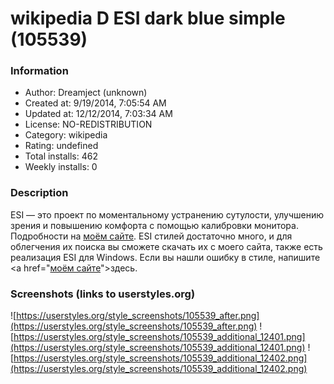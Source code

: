 # wikipedia D ESI dark blue simple (105539)

### Information
- Author: Dreamject (unknown)
- Created at: 9/19/2014, 7:05:54 AM
- Updated at: 12/12/2014, 7:03:34 AM
- License: NO-REDISTRIBUTION
- Category: wikipedia
- Rating: undefined
- Total installs: 462
- Weekly installs: 0


### Description
ESI — это проект по моментальному устранению сутулости, улучшению зрения и повышению комфорта с помощью калибровки монитора. Подробности на <a href="http://dreamject.org/dreamjects/esi/">моём сайте</a>. 
ESI стилей достаточно много, и для облегчения их поиска вы сможете скачать их с моего сайта, также есть реализация ESI для Windows.
Если вы нашли ошибку в стиле, напишите <a href="<a href="http://dreamject.org/dreamjects/esi/">моём сайте</a>">здесь</a>.


### Screenshots (links to userstyles.org)
![https://userstyles.org/style_screenshots/105539_after.png](https://userstyles.org/style_screenshots/105539_after.png)
![https://userstyles.org/style_screenshots/105539_additional_12401.png](https://userstyles.org/style_screenshots/105539_additional_12401.png)
![https://userstyles.org/style_screenshots/105539_additional_12402.png](https://userstyles.org/style_screenshots/105539_additional_12402.png)

